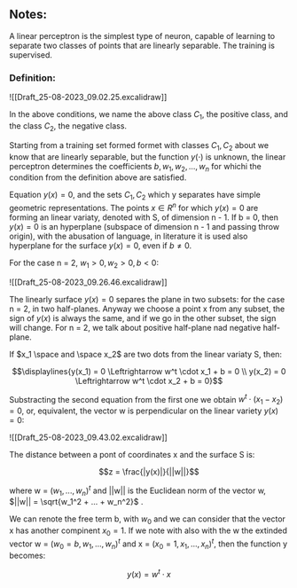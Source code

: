 ## Notes:

A linear perceptron is the simplest type of neuron, capable of learning to separate two classes of points that are linearly separable. The training is supervised.

### Definition:

![[Draft_25-08-2023_09.02.25.excalidraw]]

In the above conditions, we name the above class $C_1$, the positive class, and the class $C_2$, the negative class.

Starting from a training set formed formet with classes $C_1, C_2$ about we know that are linearly separable, but the function $y(\cdot)$ is unknown, the linear perceptron determines the coefficients $b, w_1, w_2, ..., w_n$ for whichi the condition from the definition above are satisfied.

Equation $y(x) = 0$, and the sets $C_1, C_2$ which y separates have simple geometric representations. The points $x \in R^n$ for which $y(x) = 0$ are forming an linear variaty, denoted with S, of dimension n - 1. If b = 0, then $y(x) = 0$ is an hyperplane (subspace of dimension n - 1 and passing throw origin), with the abusation of language, in literature it is used also hyperplane for the surface $y(x) = 0$, even if $b \neq 0$.

For the case n = 2, $w_1 > 0, w_2 > 0, b < 0$:

![[Draft_25-08-2023_09.26.46.excalidraw]]

The linearly surface $y(x) = 0$ separes the plane in two subsets: for the case n = 2, in two half-planes. Anyway we choose a point x from any subset, the sign of $y(x)$ is always the same, and if we go in the other subset, the sign will change. For n = 2, we talk about positive half-plane nad negative half-plane.

If $x_1 \space and \space x_2$ are two dots from the linear variaty S, then:

$$\displaylines{y(x_1) = 0 \Leftrightarrow w^t \cdot x_1 + b = 0 \\
y(x_2) = 0 \Leftrightarrow w^t \cdot x_2 + b = 0}$$

Substracting the second equation from the first one we obtain $w^t \cdot (x_1 - x_2) = 0$, or, equivalent, the vector w is perpendicular on the linear variety $y(x) = 0$:

![[Draft_25-08-2023_09.43.02.excalidraw]]

The distance between a pont of coordinates x and the surface S is:

$$z = \frac{|y(x)|}{||w||}$$

where w = $(w_1, ..., w_n)^t$ and ||w|| is the Euclidean norm of the vector w, $||w|| = \sqrt{w_1^2 + ... + w_n^2}$ .

We can renote the free term b, with $w_0$ and we can consider that the vector x has another compinent $x_0 = 1$. If we note with also with the w the extinded vector w = $(w_0 = b, w_1, ..., w_n)^t$ and x = $(x_0 = 1, x_1, ..., x_n)^t$, then the function y becomes:

$$y(x) = w^t \cdot x$$
